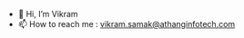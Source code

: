 - 👋 Hi, I’m Vikram
- 📫 How to reach me : vikram.samak@athanginfotech.com


<!---
vikram-athanginfotech/vikram-athanginfotech is a ✨ special ✨ repository because its `README.md` (this file) appears on your GitHub profile.
You can click the Preview link to take a look at your changes.
--->
